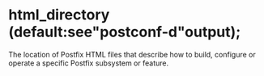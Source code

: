 # html_directory (default:see"postconf-d"output); 


The location of Postfix HTML files that describe how to build,
configure or operate a specific Postfix subsystem or feature.




